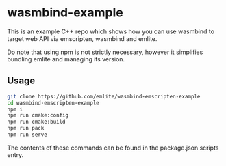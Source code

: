 # wasmbind-example

This is an example C++ repo which shows how you can use wasmbind to target web API via emscripten, wasmbind and emlite.

Do note that using npm is not strictly necessary, however it simplifies bundling emlite and managing its version.

## Usage
```bash
git clone https://github.com/emlite/wasmbind-emscripten-example
cd wasmbind-emscripten-example
npm i
npm run cmake:config
npm run cmake:build
npm run pack
npm run serve
```

The contents of these commands can be found in the package.json scripts entry.

